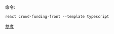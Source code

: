 命令:
```shell
react crowd-funding-front --template typescript
```
[参考](https://typescript.bootcss.com/tutorials/react.html)